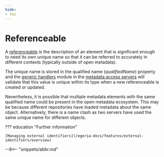 ```yaml
---
hide:
- toc
---
```


<!-- SPDX-License-Identifier: CC-BY-4.0 -->
<!-- Copyright Contributors to the Egeria project. -->

# Referenceable 

A [referenceable](/egeria-docs/types/0/0010-Base-Model/#referenceable) is the description of an element that is significant enough to need its own unique name so that it can be referred to accurately in different contexts (typically outside of open metadata).

The unique name is stored in the qualified name (*qualifiedName*) property and the [generic handlers](/egeria-docs/services/generic-handlers) module in the [metadata access servers](/egeria-docs/concepts/metadata-access-server) will validate that this value is unique within its type when a new referenceable is created or updated.

Nevertheless, it is possible that multiple metadata elements with the same qualified name could be present in the open metadata ecosystem. This may be because different repositories have loaded metadata about the same object. Alternatively, there is a name clash as two servers have used the same unique name for different objects.  

??? education "Further information"

    [Managing external identifiers](/egeria-docs/features/external-identifiers/overview)
    
--8<-- "snippets/abbr.md"
